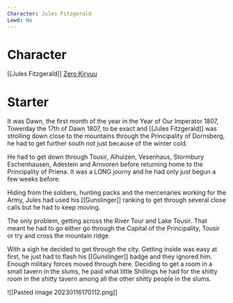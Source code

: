 ```yaml
---
Character: Jules Fitzgerald
Lewd: No
---
```

# Character
[[Jules Fitzgerald]]
[Zero Kiryuu](https://twitter.com/fleetxngdreams)

# Starter
It was Dawn, the first month of the year in the Year of Our Imperator 1807, Towerday the 17th of Dawn 1807, to be exact and [[Jules Fitzgerald]] was strolling down close to the mountains through the Principality of Dornsberg, he had to get further south not just because of the winter cold.

He had to get down through Tousir, Alhuizen, Vesenhaus, Stormbury Eschenhausen, Adestein and Arnvoren before returning home to the Principality of Priena. It was a LONG journy and he had only just begun a few weeks before.

Hiding from the soldiers, hunting packs and the mercenaries working for the Army, Jules had used his [[Gunslinger]] ranking to get through several close calls but he had to keep moving.

The only problem, getting across the River Tour and Lake Tousir. That meant he had to go either go through the Capital of the Principality, Tousir or try and cross the mountain ridge.

With a sigh he decided to get through the city. Getting inside was easy at first, he just had to flash his [[Gunslinger]] badge and they ignored him. Enough military forces moved through here. Deciding to get a room in a small tavern in the slums, he paid what little Shillings he had for the shitty room in the shitty tavern among all the other shitty people in the slums.

![[Pasted image 20230116170112.png]]